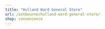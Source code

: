 ```yaml
---
title: "Hulland Ward General Store"
url: /ashbourne/hulland-ward-general-store/
shop: convenience
---
```

